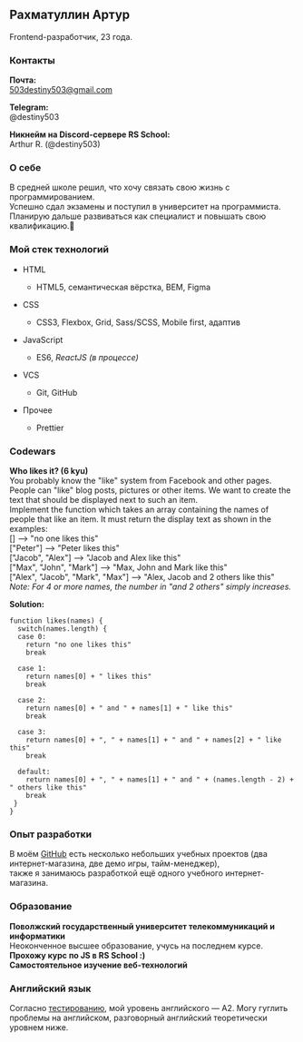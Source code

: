 ## Рахматуллин Артур
Frontend-разработчик, 23 года.

### Контакты

**Почта:**  
503destiny503@gmail.com

**Telegram:**  
@destiny503

**Никнейм на Discord-сервере RS School:**  
Arthur R. (@destiny503)  

### О себе

В средней школе решил, что хочу связать свою жизнь с программированием.  
Успешно сдал экзамены и поступил в университет на программиста.  
Планирую дальше развиваться как специалист и повышать свою квалификацию.🚀

### Мой стек технологий

* HTML
    + HTML5, семантическая вёрстка, BEM, Figma

* CSS
    + CSS3, Flexbox, Grid, Sass/SCSS, Mobile first, адаптив

* JavaScript
    + ES6, *ReactJS (в процессе)*

* VCS
    + Git, GitHub

* Прочее
    + Prettier

### Codewars

**Who likes it? (6 kyu)**  
You probably know the "like" system from Facebook and other pages. People can "like" blog posts, pictures or other items. We want to create the text that should be displayed next to such an item.  
Implement the function which takes an array containing the names of people that like an item. It must return the display text as shown in the examples:  
[]                                -->  "no one likes this"  
["Peter"]                         -->  "Peter likes this"  
["Jacob", "Alex"]                 -->  "Jacob and Alex like this"  
["Max", "John", "Mark"]           -->  "Max, John and Mark like this"  
["Alex", "Jacob", "Mark", "Max"]  -->  "Alex, Jacob and 2 others like this"  
*Note: For 4 or more names, the number in "and 2 others" simply increases.*

**Solution:**
```
function likes(names) {
  switch(names.length) {
  case 0:
    return "no one likes this"
    break

  case 1:
    return names[0] + " likes this"
    break

  case 2:
    return names[0] + " and " + names[1] + " like this"
    break

  case 3:
    return names[0] + ", " + names[1] + " and " + names[2] + " like this"
    break

  default:
    return names[0] + ", " + names[1] + " and " + (names.length - 2) + " others like this"
    break
 }
}
```

### Опыт разработки

В моём [GitHub](https://github.com/destiny503) есть несколько небольших учебных проектов (два интернет-магазина, две демо игры, тайм-менеджер),  
также я занимаюсь разработкой ещё одного учебного интернет-магазина.

### Образование

**Поволжский государственный университет телекоммуникаций и информатики**  
Неоконченное высшее образование, учусь на последнем курсе.  
**Прохожу курс по JS в RS School :)**  
**Самостоятельное изучение веб-технологий**

### Английский язык

Согласно [тестированию](https://test.str.by/mod/quiz/view.php?id=1176), мой уровень английского — А2.
Могу гуглить проблемы на английском, разговорный английский теоретически уровнем ниже.
